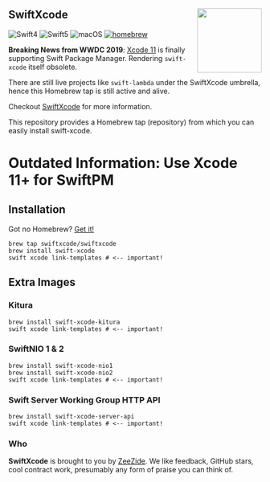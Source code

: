 <h2>SwiftXcode
  <img src="http://zeezide.com/img/SwiftXcodePkgIcon.svg"
       align="right" width="128" height="128" />
</h2>

![Swift4](https://img.shields.io/badge/swift-4-blue.svg)
![Swift5](https://img.shields.io/badge/swift-5-blue.svg)
![macOS](https://img.shields.io/badge/os-macOS-green.svg?style=flat)
[![homebrew](https://img.shields.io/homebrew/v/cake.svg)](https://github.com/SwiftXcode/homebrew-swiftxcode)

**Breaking News from WWDC 2019**: 
[Xcode 11](https://developer.apple.com/xcode/) 
is finally supporting Swift Package Manager. Rendering `swift-xcode` itself obsolete.

There are still live projects like `swift-lambda` under the SwiftXcode umbrella,
hence this Homebrew tap is still active and alive.


Checkout [SwiftXcode](https://SwiftXcode.github.io/) for more information.

This repository provides a Homebrew tap (repository) from which you can
easily install swift-xcode.

# Outdated Information: Use Xcode 11+ for SwiftPM

## Installation

Got no Homebrew? [Get it!](https://brew.sh)

```shell
brew tap swiftxcode/swiftxcode
brew install swift-xcode
swift xcode link-templates # <-- important!
```

## Extra Images

### Kitura

```shell
brew install swift-xcode-kitura
swift xcode link-templates # <-- important!
```

### SwiftNIO 1 & 2

```shell
brew install swift-xcode-nio1
brew install swift-xcode-nio2
swift xcode link-templates # <-- important!
```

### Swift Server Working Group HTTP API

```shell
brew install swift-xcode-server-api
swift xcode link-templates # <-- important!
```


### Who

**SwiftXcode** is brought to you by
[ZeeZide](http://zeezide.de).
We like feedback, GitHub stars, cool contract work,
presumably any form of praise you can think of.
